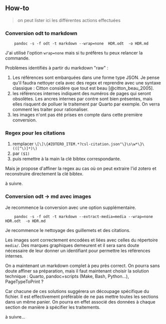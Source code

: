 ## How-to

> on peut lister ici les différentes actions effectuées 

### Conversion odt to markdown


        pandoc -s -f odt -t markdown --wrap=none  HDR.odt  -o HDR.md

J'ai utilisé l'option `wrap=none` mais si tu préfères tu peux relancer la commande.

Problèmes identifiés à partir du markdown "raw" :
1. Les références sont embarquées dans une forme type JSON. Je pense qu'il faudra nettoyer cela avec des regex et reprendre avec une syntaxe classique : Citton considère que tout est beau [@citton_beau_2005]. 
2. les références internes indiquent des numéros de pages qui seront obsolètes. Les ancres internes par contre sont bien présentes, mais elles risquent de polluer le traitement par Quarto par exemple. On verra comment les traiter pour rationaliser. 
3. les images n'ont pas été prises en compte dans cette première conversion.

### Regex pour les citations

1. remplacer `\[\]\{#ZOTERO_ITEM.*?csl-citation.json"\}\s\w*\}\(([^\)]*)\)`
2. par `($1)`
3. puis remettre à la main la clé bibtex correspondante.

Mais je propose d'affiner la regex au cas où on peut extraire l'id zotero et reconstruire directement la clé bibtex.

à suivre.

### Conversion odt → md avec images

Je recommence la conversion avec une option supplémentaire.

        pandoc -s -f odt -t markdown --extract-media=media --wrap=none  HDR.odt  -o HDR.md

Je recommence le nettoyage des guillemets et des citations.

Les images sont correctement encodées et liées avec celles du répertoire `media/`. Des marques graphiques demeurent et il sera sans doute nécessaire de leur donner un identifiant pour permettre les références internes.

On a maintenant un markdown complet à peu près correct. On pourra sans doute affiner sa préparation, mais il faut maintenant choisir la solution technique : Quarto, pandoc+scripts (Make, Bash, Python...), PageTypeToPrint ?

Car chacune de ces solutions suggérera un découpage spécifique du fichier. Il est effectivement préférable de ne pas mettre toutes les sections dans un même panier. On pourra en effet associé des données à chaque section de manière à spécifier les traitements. 

à suivre...